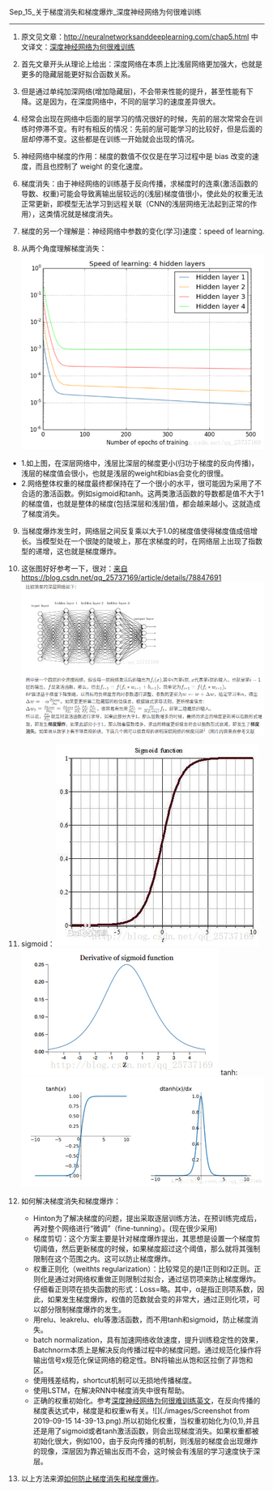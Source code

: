 Sep_15_关于梯度消失和梯度爆炸_深度神经网络为何很难训练

------

1. 原文见文章：http://neuralnetworksanddeeplearning.com/chap5.html 中文译文：[深度神经网络为何很难训练](https://www.jianshu.com/p/917f71b06499)

2. 首先文章开头从理论上给出：深度网络在本质上比浅层网络更加强大，也就是更多的隐藏层能更好拟合函数关系。

3. 但是通过单纯加深网络(增加隐藏层)，不会带来性能的提升，甚至性能有下降。这是因为，在深度网络中，不同的层学习的速度差异很大。

4. 经常会出现在网络中后面的层学习的情况很好的时候，先前的层次常常会在训练时停滞不变。有时有相反的情况：先前的层可能学习的比较好，但是后面的层却停滞不变。这些都是在训练一开始就会出现的情况。

5. 神经网络中梯度的作用：梯度的数值不仅仅是在学习过程中是 bias 改变的速度，而且也控制了 weight 的变化速度。

6. 梯度消失：由于神经网络的训练基于反向传播，求梯度时的连乘(激活函数的导数、权重)可能会导致离输出层较远的(浅层)梯度值很小，使此处的权重无法正常更新，即模型无法学习到远程关联（CNN的浅层网络无法起到正常的作用），这类情况就是梯度消失。

7. 梯度的另一个理解是：神经网络中参数的变化(学习)速度：speed of learning.

8. 从两个角度理解梯度消失：
  ![](./images/20171220110732927.png)
  - 1.如上图，在深层网络中，浅层比深层的梯度更小(归功于梯度的反向传播)，浅层的梯度值会很小，也就是浅层的weight和bias会变化的很慢。
  - 2.网络整体权重的梯度最终都保持在了一个很小的水平，很可能因为采用了不合适的激活函数。例如sigmoid和tanh。这两类激活函数的导数都是值不大于1的梯度值，也就是整体的梯度(包括深层和浅层)值，都会越来越小。这就造成了梯度消失。

9. 当梯度爆炸发生时，网络层之间反复乘以大于1.0的梯度值使得梯度值成倍增长。当模型处在一个很陡的陡坡上，那在求梯度的时，在网络层上出现了指数型的递增，这也就是梯度爆炸。

10. 这张图好好参考一下，很对：[来自https://blog.csdn.net/qq_25737169/article/details/78847691](https://blog.csdn.net/qq_25737169/article/details/78847691)
	 ![](./images/Screenshot1.png)

11. sigmoid：
	![](./images/20171220113129230.jpeg)
    ![](./images/20171220113422675.png)
    tanh:
    ![](./images/20171220114016270.png)

12. 如何解决梯度消失和梯度爆炸：
	- Hinton为了解决梯度的问题，提出采取逐层训练方法，在预训练完成后，再对整个网络进行“微调”（fine-tunning）。(现在很少采用)
	- 梯度剪切：这个方案主要是针对梯度爆炸提出，其思想是设置一个梯度剪切阈值，然后更新梯度的时候，如果梯度超过这个阈值，那么就将其强制限制在这个范围之内。这可以防止梯度爆炸。
	- 权重正则化（weithts regularization）：比较常见的是l1正则和l2正则。正则化是通过对网络权重做正则限制过拟合，通过惩罚项来防止梯度爆炸。仔细看正则项在损失函数的形式：Loss=略。其中，α是指正则项系数，因此，如果发生梯度爆炸，权值的范数就会变的非常大，通过正则化项，可以部分限制梯度爆炸的发生。
	- 用relu、leakrelu、elu等激活函数，而不用tanh和sigmoid，防止梯度消失。
	- batch normalization，具有加速网络收敛速度，提升训练稳定性的效果，Batchnorm本质上是解决反向传播过程中的梯度问题。通过规范化操作将输出信号x规范化保证网络的稳定性。BN将输出从饱和区拉倒了非饱和区。
	- 使用残差结构，shortcut机制可以无损地传播梯度。
	- 使用LSTM，在解决RNN中梯度消失中很有帮助。
	- 正确的权重初始化。参考[深度神经网络为何很难训练英文](http://neuralnetworksanddeeplearning.com/chap5.html)，在反向传播的梯度表达式中，梯度是和权重w有关。![](./images/Screenshot from 2019-09-15 14-39-13.png).所以初始化权重，当权重初始化为(0,1),并且还是用了sigmoid或者tanh激活函数，则会出现梯度消失。如果权重都被初始化很大，例如100，由于反向传播的机制，则浅层的梯度会出现爆炸的现像，深层因为靠近输出反而不会，这时候会有浅层的学习速度快于深层。


13. 以上方法来源[如何防止梯度消失和梯度爆炸](https://blog.csdn.net/qq_25737169/article/details/78847691)。




